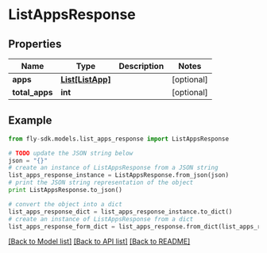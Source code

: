 # ListAppsResponse


## Properties
Name | Type | Description | Notes
------------ | ------------- | ------------- | -------------
**apps** | [**List[ListApp]**](ListApp.md) |  | [optional] 
**total_apps** | **int** |  | [optional] 

## Example

```python
from fly-sdk.models.list_apps_response import ListAppsResponse

# TODO update the JSON string below
json = "{}"
# create an instance of ListAppsResponse from a JSON string
list_apps_response_instance = ListAppsResponse.from_json(json)
# print the JSON string representation of the object
print ListAppsResponse.to_json()

# convert the object into a dict
list_apps_response_dict = list_apps_response_instance.to_dict()
# create an instance of ListAppsResponse from a dict
list_apps_response_form_dict = list_apps_response.from_dict(list_apps_response_dict)
```
[[Back to Model list]](../README.md#documentation-for-models) [[Back to API list]](../README.md#documentation-for-api-endpoints) [[Back to README]](../README.md)


